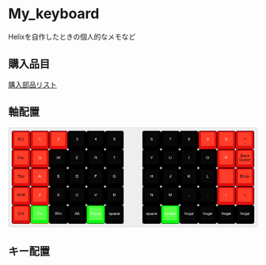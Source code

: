 # My_keyboard
Helixを自作したときの個人的なメモなど

## 購入品目
[購入部品リスト](./myquist_part.md)

## 軸配置
![軸配置](./photo/swich.png)

## キー配置

